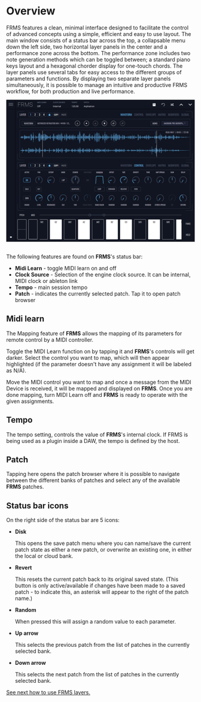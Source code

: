 # Overview

FRMS features a clean, minimal interface designed to facilitate the control of advanced concepts using a simple, efficient and easy to use layout. The main window consists of a status bar across the top, a collapsable menu down the left side, two horizontal layer panels in the center and a performance zone across the bottom. The performance zone includes two note generation methods which can be toggled between; a standard piano keys layout and a hexagonal chorder display for one-touch chords. The layer panels use several tabs for easy access to the different groups of parameters and functions. By displaying two separate layer panels simultaneously, it is possible to manage an intuitive and productive FRMS workflow, for both production and live performance.

<img alt="FRMS Main Screen" align="center" src="images/overview.png" style="padding: 0px;"/>
<br/>
<br/>

The following features are found on **FRMS**'s status bar:

- **Midi Learn** - toggle MIDI learn on and off
- **Clock Source** - Selection of the engine clock source. It can be internal, MIDI clock or ableton link
- **Tempo** - main session tempo
- **Patch** - indicates the currently selected patch. Tap it to open patch browser

## Midi learn

The Mapping feature of **FRMS** allows the mapping of its parameters for remote control by a MIDI controller.

Toggle the MIDI Learn function on by tapping it and **FRMS**'s controls will get darker. Select the control you want to map, which will then appear highlighted \(if the parameter doesn't have any assignment it will be labeled as N/A\).

Move the MIDI control you want to map and once a message from the MIDI Device is received, it will be mapped and displayed on **FRMS**. Once you are done mapping, turn MIDI Learn off and **FRMS** is ready to operate with the given assignments.

## Tempo

The tempo setting, controls the value of **FRMS**'s internal clock. If FRMS is being used as a plugin inside a DAW, the tempo is defined by the host.

## Patch

Tapping here opens the patch browser where it is possible to navigate between the different banks of patches and select any of the available **FRMS** patches.

## Status bar icons

On the right side of the status bar are 5 icons:

- **Disk**

  This opens the save patch menu where you can name/save the current patch state as either a new patch, or overwrite an existing one, in either the local or cloud bank.

- **Revert**

  This resets the current patch back to its original saved state. (This button is only active/available if changes have been made to a saved patch - to indicate this, an asterisk will appear to the right of the patch name.)

- **Random**

  When pressed this will assign a random value to each parameter.

- **Up arrow**

  This selects the previous patch from the list of patches in the currently selected bank.

- **Down arrow**

  This selects the next patch from the list of patches in the currently selected bank.

[See next how to use FRMS layers.](layers)
